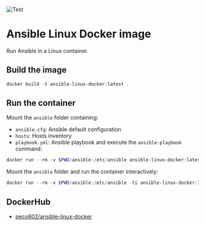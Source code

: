 ![Test](https://github.com/Peco602/ansible-linux-docker/actions/workflows/test.yml/badge.svg)

# Ansible Linux Docker image

Run Ansible in a Linux container.

## Build the image

```ps1
docker build -t ansible-linux-docker:latest .
```

## Run the container

Mount the `ansible` folder containing:
- `ansible.cfg`: Ansible default configuration
- `hosts`: Hosts inventory
- `playbook.yml`: Ansible playbook 
and execute the `ansible-playbook` command:
```ps1
docker run --rm -v $PWD/ansible:/etc/ansible ansible-linux-docker:latest ansible-playbook /etc/ansible/playbook.yml -i /etc/ansible/hosts
```

Mount the `ansible` folder and run the container interactively:
```ps1
docker run --rm -v $PWD/ansible:/etc/ansible -ti ansible-linux-docker:latest bash
```

## DockerHub

- [peco602/ansible-linux-docker](https://hub.docker.com/r/peco602/ansible-linux-docker)
